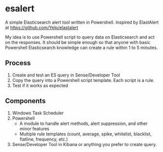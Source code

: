 # esalert
A simple Elasticsearch alert tool written in Powershell. Inspired by ElastAlert at https://github.com/Yelp/elastalert

My idea is to use Powershell script to query data on Elasticsearch and act on the responses. It should be simple enough so that anyone with basic Powershell Elasticsearch knowledge can create a rule within 1 to 5 minutes.

## Process
1. Create and test an ES query in Sense/Developer Tool
2. Copy the query into a Powershell script template. Each script is a rule.
3. Test if it works as expected

## Components
1. Windows Task Scheduler
2. Powershell
    * A module to handle alert methods, alert suppression, and other minor features
    * Multiple rule templates (count, average, spike, whitelist, blacklist, flatline, frequency, etc.)
3. Sense/Developer Tool in Kibana or anything you prefer to create query.
